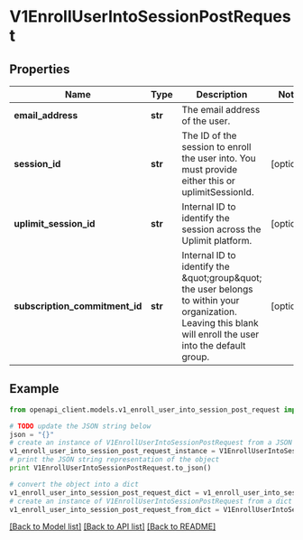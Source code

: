 # V1EnrollUserIntoSessionPostRequest


## Properties
Name | Type | Description | Notes
------------ | ------------- | ------------- | -------------
**email_address** | **str** | The email address of the user. | 
**session_id** | **str** | The ID of the session to enroll the user into. You must provide either this or uplimitSessionId. | [optional] 
**uplimit_session_id** | **str** | Internal ID to identify the session across the Uplimit platform. | [optional] 
**subscription_commitment_id** | **str** | Internal ID to identify the \&quot;group\&quot; the user belongs to within your organization. Leaving this blank will enroll the user into the default group. | [optional] 

## Example

```python
from openapi_client.models.v1_enroll_user_into_session_post_request import V1EnrollUserIntoSessionPostRequest

# TODO update the JSON string below
json = "{}"
# create an instance of V1EnrollUserIntoSessionPostRequest from a JSON string
v1_enroll_user_into_session_post_request_instance = V1EnrollUserIntoSessionPostRequest.from_json(json)
# print the JSON string representation of the object
print V1EnrollUserIntoSessionPostRequest.to_json()

# convert the object into a dict
v1_enroll_user_into_session_post_request_dict = v1_enroll_user_into_session_post_request_instance.to_dict()
# create an instance of V1EnrollUserIntoSessionPostRequest from a dict
v1_enroll_user_into_session_post_request_from_dict = V1EnrollUserIntoSessionPostRequest.from_dict(v1_enroll_user_into_session_post_request_dict)
```
[[Back to Model list]](../README.md#documentation-for-models) [[Back to API list]](../README.md#documentation-for-api-endpoints) [[Back to README]](../README.md)


